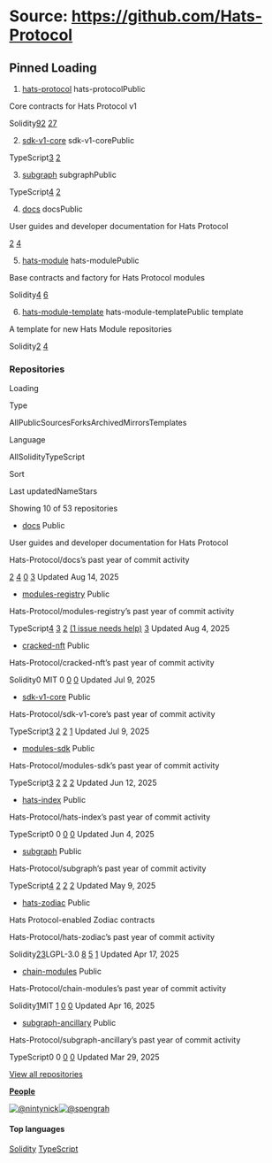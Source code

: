 # Source: https://github.com/Hats-Protocol

## Pinned   Loading

1. [hats-protocol](https://github.com/Hats-Protocol/hats-protocol) hats-protocolPublic






Core contracts for Hats Protocol v1




Solidity[92](https://github.com/Hats-Protocol/hats-protocol/stargazers) [27](https://github.com/Hats-Protocol/hats-protocol/forks)

2. [sdk-v1-core](https://github.com/Hats-Protocol/sdk-v1-core) sdk-v1-corePublic









TypeScript[3](https://github.com/Hats-Protocol/sdk-v1-core/stargazers) [2](https://github.com/Hats-Protocol/sdk-v1-core/forks)

3. [subgraph](https://github.com/Hats-Protocol/subgraph) subgraphPublic









TypeScript[4](https://github.com/Hats-Protocol/subgraph/stargazers) [2](https://github.com/Hats-Protocol/subgraph/forks)

4. [docs](https://github.com/Hats-Protocol/docs) docsPublic






User guides and developer documentation for Hats Protocol




[2](https://github.com/Hats-Protocol/docs/stargazers) [4](https://github.com/Hats-Protocol/docs/forks)

5. [hats-module](https://github.com/Hats-Protocol/hats-module) hats-modulePublic






Base contracts and factory for Hats Protocol modules




Solidity[4](https://github.com/Hats-Protocol/hats-module/stargazers) [6](https://github.com/Hats-Protocol/hats-module/forks)

6. [hats-module-template](https://github.com/Hats-Protocol/hats-module-template) hats-module-templatePublic template






A template for new Hats Module repositories




Solidity[2](https://github.com/Hats-Protocol/hats-module-template/stargazers) [4](https://github.com/Hats-Protocol/hats-module-template/forks)


### Repositories

Loading

Type

AllPublicSourcesForksArchivedMirrorsTemplates

Language

AllSolidityTypeScript

Sort

Last updatedNameStars

Showing 10 of 53 repositories

- [docs](https://github.com/Hats-Protocol/docs)
Public



User guides and developer documentation for Hats Protocol




Hats-Protocol/docs’s past year of commit activity



[2](https://github.com/Hats-Protocol/docs/stargazers) [4](https://github.com/Hats-Protocol/docs/forks) [0](https://github.com/Hats-Protocol/docs/issues) [3](https://github.com/Hats-Protocol/docs/pulls)
Updated Aug 14, 2025

- [modules-registry](https://github.com/Hats-Protocol/modules-registry)
Public


Hats-Protocol/modules-registry’s past year of commit activity



TypeScript[4](https://github.com/Hats-Protocol/modules-registry/stargazers) [3](https://github.com/Hats-Protocol/modules-registry/forks) [2](https://github.com/Hats-Protocol/modules-registry/issues) [(1 issue needs help)](https://github.com/Hats-Protocol/modules-registry/issues?q=label%3A%22good+first+issue%22+is%3Aissue+is%3Aopen) [3](https://github.com/Hats-Protocol/modules-registry/pulls)
Updated Aug 4, 2025

- [cracked-nft](https://github.com/Hats-Protocol/cracked-nft)
Public


Hats-Protocol/cracked-nft’s past year of commit activity



Solidity0
MIT
0
[0](https://github.com/Hats-Protocol/cracked-nft/issues) [0](https://github.com/Hats-Protocol/cracked-nft/pulls)
Updated Jul 9, 2025

- [sdk-v1-core](https://github.com/Hats-Protocol/sdk-v1-core)
Public


Hats-Protocol/sdk-v1-core’s past year of commit activity



TypeScript[3](https://github.com/Hats-Protocol/sdk-v1-core/stargazers) [2](https://github.com/Hats-Protocol/sdk-v1-core/forks) [2](https://github.com/Hats-Protocol/sdk-v1-core/issues) [1](https://github.com/Hats-Protocol/sdk-v1-core/pulls)
Updated Jul 9, 2025

- [modules-sdk](https://github.com/Hats-Protocol/modules-sdk)
Public


Hats-Protocol/modules-sdk’s past year of commit activity



TypeScript[3](https://github.com/Hats-Protocol/modules-sdk/stargazers) [2](https://github.com/Hats-Protocol/modules-sdk/forks) [2](https://github.com/Hats-Protocol/modules-sdk/issues) [2](https://github.com/Hats-Protocol/modules-sdk/pulls)
Updated Jun 12, 2025

- [hats-index](https://github.com/Hats-Protocol/hats-index)
Public


Hats-Protocol/hats-index’s past year of commit activity



TypeScript0
0
[0](https://github.com/Hats-Protocol/hats-index/issues) [0](https://github.com/Hats-Protocol/hats-index/pulls)
Updated Jun 4, 2025

- [subgraph](https://github.com/Hats-Protocol/subgraph)
Public


Hats-Protocol/subgraph’s past year of commit activity



TypeScript[4](https://github.com/Hats-Protocol/subgraph/stargazers) [2](https://github.com/Hats-Protocol/subgraph/forks) [2](https://github.com/Hats-Protocol/subgraph/issues) [2](https://github.com/Hats-Protocol/subgraph/pulls)
Updated May 9, 2025

- [hats-zodiac](https://github.com/Hats-Protocol/hats-zodiac)
Public



Hats Protocol-enabled Zodiac contracts




Hats-Protocol/hats-zodiac’s past year of commit activity



Solidity[23](https://github.com/Hats-Protocol/hats-zodiac/stargazers)LGPL-3.0
[8](https://github.com/Hats-Protocol/hats-zodiac/forks) [5](https://github.com/Hats-Protocol/hats-zodiac/issues) [1](https://github.com/Hats-Protocol/hats-zodiac/pulls)
Updated Apr 17, 2025

- [chain-modules](https://github.com/Hats-Protocol/chain-modules)
Public


Hats-Protocol/chain-modules’s past year of commit activity



Solidity[1](https://github.com/Hats-Protocol/chain-modules/stargazers)MIT
[1](https://github.com/Hats-Protocol/chain-modules/forks) [0](https://github.com/Hats-Protocol/chain-modules/issues) [0](https://github.com/Hats-Protocol/chain-modules/pulls)
Updated Apr 16, 2025

- [subgraph-ancillary](https://github.com/Hats-Protocol/subgraph-ancillary)
Public


Hats-Protocol/subgraph-ancillary’s past year of commit activity



TypeScript0
0
[0](https://github.com/Hats-Protocol/subgraph-ancillary/issues) [0](https://github.com/Hats-Protocol/subgraph-ancillary/pulls)
Updated Mar 29, 2025


[View all repositories](https://github.com/orgs/Hats-Protocol/repositories?type=all)

[**People**](https://github.com/orgs/Hats-Protocol/people)

[![@nintynick](https://avatars.githubusercontent.com/u/10171948?s=70&v=4)](https://github.com/nintynick)[![@spengrah](https://avatars.githubusercontent.com/u/13247381?s=70&v=4)](https://github.com/spengrah)

#### Top languages

[Solidity](https://github.com/orgs/Hats-Protocol/repositories?language=solidity&type=all) [TypeScript](https://github.com/orgs/Hats-Protocol/repositories?language=typescript&type=all)
